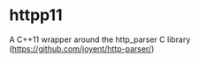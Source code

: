 httpp11
=======

A C++11 wrapper around the http_parser C library (https://github.com/joyent/http-parser/)
